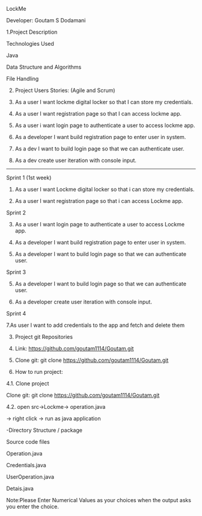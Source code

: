 LockMe

 

Developer: Goutam S Dodamani 

1.Project Description 

Technologies Used 

Java 

Data Structure and Algorithms 

File Handling 

 

 

 

 

2. Project Users Stories: (Agile and Scrum) 

 

 

 

1. As a user I want lockme digital locker so that I can store my credentials. 

2. As a user I want registration page so that I can access lockme app. 

3. As a user i want login page to authenticate a user to access lockme app. 

4. As a developer I want build registration page to enter user in system. 

5. As a dev I want to build login page so that we can authenticate user. 

6. As a dev create user iteration with console input. 

--- 

 

 

Sprint 1 (1st week) 

 

1. As a user I want Lockme digital locker so that i can store my credentials. 

2. As a user I want registration page so that i can access Lockme app. 

Sprint 2 

3. As a user I want login page to authenticate a user to access Lockme app. 

4. As a developer I want build registration page to enter user in system. 

5. As a developer I want to build login page so that we can authenticate user. 

Sprint 3 

5. As a developer I want to build login page so that we can authenticate user. 

6. As a developer create user iteration with console input. 

 

Sprint 4 

7.As user I want to add credentials to the app and fetch and delete them 

 

3. Project git Repositories  

 

1. Link: https://github.com/goutam1114/Goutam.git 

2. Clone git: git clone https://github.com/goutam1114/Goutam.git 

 

 

 

4. How to run project: 

 

4.1. Clone project 

 Clone git: git clone https://github.com/goutam1114/Goutam.git 

 

4.2. open src->Lockme-> operation.java 

-> right click -> run as java application 

 

 

-Directory Structure / package 

Source code files 

Operation.java 

Credentials.java 

UserOperation.java 

Detais.java 

 

Note:Please Enter Numerical Values as your choices when the output asks you enter the choice.

 

 

 

 
